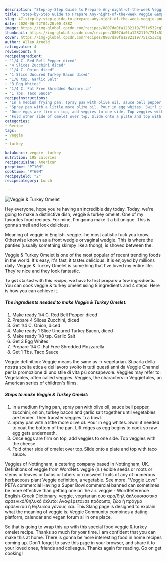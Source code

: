 ```yaml
---
description: "Step-by-Step Guide to Prepare Any-night-of-the-week Veggie &amp;amp; Turkey Omelet"
title: "Step-by-Step Guide to Prepare Any-night-of-the-week Veggie &amp;amp; Turkey Omelet"
slug: 47-step-by-step-guide-to-prepare-any-night-of-the-week-veggie-and-amp-turkey-omelet
date: 2020-06-22T04:20:00.488Z
image: https://img-global.cpcdn.com/recipes/8807da0fa1282119/751x532cq70/veggie-turkey-omelet-recipe-main-photo.jpg
thumbnail: https://img-global.cpcdn.com/recipes/8807da0fa1282119/751x532cq70/veggie-turkey-omelet-recipe-main-photo.jpg
cover: https://img-global.cpcdn.com/recipes/8807da0fa1282119/751x532cq70/veggie-turkey-omelet-recipe-main-photo.jpg
author: Allen Arnold
ratingvalue: 4
reviewcount: 8
recipeingredient:
- "1/4 C. Red Bell Pepper diced"
- "4 Slices Zucchini diced"
- "1/4 C. Onion diced"
- "1 Slice Uncured Turkey Bacon diced"
- "1/8 tsp. Garlic Salt"
- "3 Egg Whites"
- "1/4 C. Fat Free Shredded Mozzarella"
- "1 Tbs. Taco Sauce"
recipeinstructions:
- "In a medium frying pan, spray pan with olive oil, sauce bell pepper, zucchini, onion, turkey bacon and garlic salt together until vegetables are tender. Then transfer veggies to a bowl."
- "Spray pan with a little more olive oil. Pour in egg whites. Swirl if needed to coat the bottom of the pan. Lift edges as egg begins to cook so raw egg gets underneath."
- "Once eggs are firm on top, add veggies to one side. Top veggies with the cheese."
- "Fold other side of omelet over top. Slide onto a plate and top with taco sauce."
categories:
- Recipe
tags:
- veggie
- 
- turkey

katakunci: veggie  turkey 
nutrition: 195 calories
recipecuisine: American
preptime: "PT10M"
cooktime: "PT60M"
recipeyield: "2"
recipecategory: Lunch

---
```



![Veggie &amp; Turkey Omelet](https://img-global.cpcdn.com/recipes/8807da0fa1282119/751x532cq70/veggie-turkey-omelet-recipe-main-photo.jpg)

Hey everyone, hope you're having an incredible day today. Today, we're going to make a distinctive dish, veggie &amp; turkey omelet. One of my favorites food recipes. For mine, I'm gonna make it a bit unique. This is gonna smell and look delicious.

Meaning of veggie in English. veggie. the most autistic fuck you know. Otherwise known as a front wedgie or vaginal wedgie. This is where the panties (usually something skimpy like a thong), is shoved between the.

Veggie &amp; Turkey Omelet is one of the most popular of recent trending foods in the world. It's easy, it's fast, it tastes delicious. It is enjoyed by millions daily. Veggie &amp; Turkey Omelet is something that I've loved my entire life. They're nice and they look fantastic.


To get started with this recipe, we have to first prepare a few ingredients. You can cook veggie &amp; turkey omelet using 8 ingredients and 4 steps. Here is how you can achieve it.

<!--inarticleads1-->

##### The ingredients needed to make Veggie &amp; Turkey Omelet:

1. Make ready 1/4 C. Red Bell Pepper, diced
1. Prepare 4 Slices Zucchini, diced
1. Get 1/4 C. Onion, diced
1. Make ready 1 Slice Uncured Turkey Bacon, diced
1. Make ready 1/8 tsp. Garlic Salt
1. Get 3 Egg Whites
1. Prepare 1/4 C. Fat Free Shredded Mozzarella
1. Get 1 Tbs. Taco Sauce


Veggie definition: Veggie means the same as → vegetarian. Si parla della nostra scelta etica e del lavoro svolto in tutti questi anni da Veggie Channel per la promozione di uno stile di vita più consapevole. Veggies may refer to: Vegetables, often called veggies. Veggies, the characters in VeggieTales, an American series of children&#39;s films. 

<!--inarticleads2-->

##### Steps to make Veggie &amp; Turkey Omelet:

1. In a medium frying pan, spray pan with olive oil, sauce bell pepper, zucchini, onion, turkey bacon and garlic salt together until vegetables are tender. Then transfer veggies to a bowl.
1. Spray pan with a little more olive oil. Pour in egg whites. Swirl if needed to coat the bottom of the pan. Lift edges as egg begins to cook so raw egg gets underneath.
1. Once eggs are firm on top, add veggies to one side. Top veggies with the cheese.
1. Fold other side of omelet over top. Slide onto a plate and top with taco sauce.


Veggies of Nottingham, a catering company based in Nottingham, UK. Definitions of veggie from WordNet. veggie (n.) edible seeds or roots or stems or leaves or bulbs or tubers or nonsweet fruits of any of numerous herbaceous plant Veggie definition, a vegetable. See more. &#34;Veggie Love&#34; PETA commercial Having a Super Bowl commercial banned can sometimes be more effective than getting one on the air. veggie - WordReference English-Greek Dictionary. veggie, vegetarian ουσ αρσ/θηλ άκλουσιαστικό αρσενικό/θηλυκό άκλιτο: Αναφέρεται σε πρόσωπο, ζώο ή πράγμα αρσενικού ή θηλυκού γένους και. This Slang page is designed to explain what the meaning of veggie is. Veggie Community combines a dating platform, calendar and vegan forum all in one place. 

So that is going to wrap this up with this special food veggie &amp; turkey omelet recipe. Thanks so much for your time. I am confident that you can make this at home. There is gonna be more interesting food in home recipes coming up. Don't forget to save this page in your browser, and share it to your loved ones, friends and colleague. Thanks again for reading. Go on get cooking!
